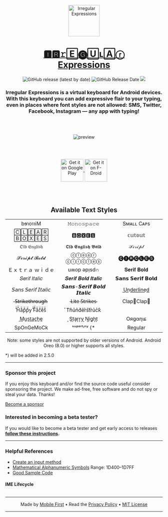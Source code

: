 <p align="center">
  <a href="https://play.google.com/store/apps/details?id=mf.asciitext.lite">
    <img alt="Irregular Expressions" src="/assets/irregex.png" width="100" />
  </a>
</p>
<h1 align="center">
  <a href="https://play.google.com/store/apps/details?id=mf.asciitext.lite">🅸🆁𝚛🄴🅖🅄ʟ🄰ⓡ<br/>Expressions</a>
</h1>

<p align="center">
<img alt="GitHub release (latest by date)" src="https://img.shields.io/github/v/release/MobileFirstLLC/irregular-expressions" /> <img alt="GitHub Release Date" src="https://img.shields.io/github/release-date/MobileFirstLLC/irregular-expressions" /> <a href="https://codeclimate.com/github/MobileFirstLLC/irregular-expressions/maintainability"><img src="https://api.codeclimate.com/v1/badges/7acf23c4d105b11b5d3e/maintainability" /></a>
</p>

<h3 align="center">
Irregular Expressions is a virtual keyboard for Android devices. With this keyboard you can add expressive flair to your typing, even in places where font styles are not allowed: SMS, Twitter, Facebook, Instagram &mdash; any app with typing!
</h3>

<br/><br/>

<p align="center">
<img src="/assets/sample.gif" alt="preview" />
</p>


<br/><br/>

<p align="center">
<a href='https://play.google.com/store/apps/details?id=mf.asciitext.lite'> 
<img alt='Get it on Google Play' height="72" align="center" src='https://play.google.com/intl/en_us/badges/images/generic/en_badge_web_generic.png'/>
</a>
<a href='https://f-droid.org/packages/mf.asciitext.lite/'> 
<img alt='Get it on F-Droid' height="72" align="center" src='https://fdroid.gitlab.io/artwork/badge/get-it-on.png'/>
</a>
</p> 

<br/><br/>
 
<h2 align="center">Available Text Styles</h2>

<table width="100%">
<tbody>
<tr>
<td width="304px" align="center">bɘɿoɿɿiM</td>
<td width="304px" align="center">𝙼𝚘𝚗𝚘𝚜𝚙𝚊𝚌𝚎</td>
<td width="304px" align="center">Sᴍᴀʟʟ Cᴀᴘs</td>
</tr>
<tr>
<td align="center">🄲🄻🄴🄰🅁 🄱🄾🅇🄴🅂</td>
<td align="center">🅱🅾🆇🅴🆂</td>
<td align="center">𝕔𝕦𝕥𝕠𝕦𝕥</td>
</tr>
<tr>
<td align="center">𝔒𝔩𝔡 𝔈𝔫𝔤𝔩𝔦𝔰𝔥</td>
<td align="center">𝕺𝖑𝖉 𝕰𝖓𝖌𝖑𝖎𝖘𝖍 𝕭𝖔𝖑𝖉</td>
<td align="center">𝒮𝒸𝓇𝒾𝓅𝓉</td>
</tr>
<tr>
<td align="center">𝓢𝓬𝓻𝓲𝓹𝓽 𝓑𝓸𝓵𝓭</td>
<td align="center">ⓒⓛⓔⓐⓡ ⓒⓘⓡⓒⓛⓔⓢ</td>
<td align="center">🅒🅘🅡🅒🅛🅔🅢</td>
</tr>
<tr>
<td align="center">Ｅｘｔｒａ  ｗｉｄｅ</td>
<td align="center">uʍop ǝpᴉsd∩</td>
<td align="center">𝐒𝐞𝐫𝐢𝐟 𝐁𝐨𝐥𝐝</td>
</tr>
<tr>
<td align="center">𝑆𝑒𝑟𝑖𝑓 𝐼𝑡𝑎𝑙𝑖𝑐</td>
<td align="center">𝑺𝒆𝒓𝒊𝒇 𝑩𝒐𝒍𝒅 𝑰𝒕𝒂𝒍𝒊𝒄</td>
<td align="center">𝗦𝗮𝗻𝘀 𝗦𝗲𝗿𝗶𝗳 𝗕𝗼𝗹𝗱</td>
</tr>
<tr>
<td align="center">𝘚𝘢𝘯𝘴 𝘚𝘦𝘳𝘪𝘧 𝘐𝘵𝘢𝘭𝘪𝘤</td>
<td align="center">𝙎𝙖𝙣𝙨-𝙎𝙚𝙧𝙞𝙛 𝘽𝙤𝙡𝙙 𝙄𝙩𝙖𝙡𝙞𝙘</td>
<td align="center">U͟n͟d͟e͟r͟l͟i͟n͟e͟d͟</td>
</tr>
<tr>
<td align="center">̶S̶̶t̶̶r̶̶i̶̶k̶̶e̶̶t̶̶h̶̶r̶̶o̶̶u̶̶g̶̶h̶</td>
<td align="center">̵L̵i̵t̵e ̵S̵t̵r̵i̵k̵e̵s̵</td>
<td align="center">Clap👏Clap👏</td>
</tr>
<tr>
<td align="center">̐̈H̐̈a̐̈p̐̈p̐̈y ̐̈F̐̈a̐̈c̐̈e̐̈s̐̈</td>
<td align="center">͛T͛h͛u͛n͛d͛e͛r͛s͛t͛r͛u͛c͛k͛</td>
<td align="center"≯S̸l̸a̸s̸h̸e̸d̸</td>
</tr>
<tr>
<td align="center">̼M̼u̼s̼t̼a̼c̼h̼e̼</td>
<td align="center">͙S͙t͙a͙r͙r͙y ͙N͙i͙g͙h͙t͙</td>
<td align="center">Oяցαηιɕ</td>  
</tr>
<tr>
<td align="center">SpOnGeMoCk</td>
<td align="center">ˢᵘᵖᵉʳᵗᶦⁿʸ (*</td>
<td align="center">Regular</td>
</tr>
</tbody>
</table>
<p align="center">
Note: some styles are not supported by older versions of Android. Android Oreo (8.0) or higher supports all styles.

*) will be added in 2.5.0
</p>

* * *

### Sponsor this project

If you enjoy this keyboard and/or find the source code useful consider sponsoring the project. We make ad-free, free software and do not spy or steal your data. Thanks!

[Become a sponsor](https://github.com/sponsors/MobileFirstLLC?o=sd&sc=t)

### Interested in becoming a beta tester?

If you would like to become a beta tester and get early access to releases **[follow these instructions](https://play.google.com/apps/testing/mf.asciitext.lite).**

* * *

### Helpful References

- [Create an input method](https://developer.android.com/guide/topics/text/creating-input-method.html)
- [Mathematical Alphanumeric Symbols](https://www.unicode.org/charts/PDF/U1D400.pdf) Range: 1D400–1D7FF
- [Good Sample Code](https://android.googlesource.com/platform/development/+/master/samples/SoftKeyboard/src/com/example/android/softkeyboard/SoftKeyboard.java?autodive=0%2F%2F%2F%2F)

#### IME Lifecycle

<p align="center">
<img src="https://developer.android.com/resources/articles/images/inputmethod_lifecycle_image.png" alt=''/>
</p>

* * *

<p align="center">
Made by <a href="https://mobilefirst.me">Mobile First</a> • Read the <a href="/privacy.md">Privacy Policy</a> • <a href="/LICENSE">MIT License</a>
</p>

* * *
